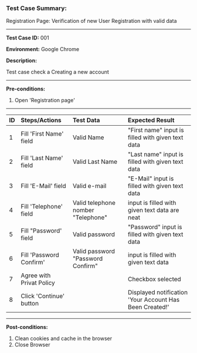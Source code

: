 

### Test Case Summary: 

Registration Page: Verification of new User Registration with valid data

---

**Test Case ID:** 001

**Environment:** Google Chrome

**Description:**

Test case check a Creating a new account

---

**Pre-conditions:**
1. Open 'Registration page'

---

|      ID       | Steps/Actions |  Test Data  | Expected Result |
| :------------ |:--------------| :---------- | :-------------- |
|       1       | Fill 'First Name' field | Valid Name | "First name" input is filled with given text data |
|       2       | Fill 'Last Name' field | Valid Last Name | "Last name" input is filled with given text data |
|       3       | Fill 'E-Mail' field	| Valid e-mail | "E-Mail" input is filled with given text data	|
|       4       | Fill 'Telephone' field | Valid telephone nomber	"Telephone" | input is filled with given text data	 are neat |
|       5       | Fill "Password' field	|	Valid password | "Password" input is filled with given text data	
|       6       | Fill 'Password Confirm'	|	Valid password	"Password Confirm" | input is filled with given text data	|
|       7       | Agree with Privat Policy |             | Checkbox selected |
|       8       | Click 'Continue' button |             | Displayed notification 'Your Account Has Been Created!'	|


---

**Post-conditions:**
1. Clean cookies and cache in the browser
2. Close Browser



